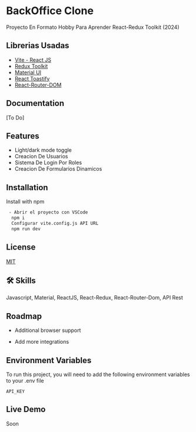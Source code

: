 
# BackOffice Clone

Proyecto En Formato Hobby Para Aprender React-Redux Toolkit (2024)


## Librerias Usadas

 - [Vite - React JS](https://vitejs.dev/)
 - [Redux Toolkit](https://redux-toolkit.js.org/)
 - [Material UI](https://mui.com/material-ui/getting-started/installation/)
 - [React Toastify](https://www.npmjs.com/package/react-toastify)
 - [React-Router-DOM](https://reactrouter.com/)


## Documentation

[To Do]


## Features

- Light/dark mode toggle
- Creacion De Usuarios
- Sistema De Login Por Roles
- Creacion De Formularios Dinamicos


## Installation

Install with npm

```bash
 - Abrir el proyecto con VSCode
  npm i
  Configurar vite.config.js API URL
  npm run dev
```
    
## License

[MIT](https://choosealicense.com/licenses/mit/)


## 🛠 Skills
Javascript, Material, ReactJS, React-Redux, React-Router-Dom, API Rest


## Roadmap

- Additional browser support

- Add more integrations


## Environment Variables

To run this project, you will need to add the following environment variables to your .env file

`API_KEY`



## Live Demo

Soon

